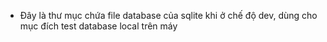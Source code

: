 - Đây là thư mục chứa file database của sqlite khi ở chế độ dev, dùng cho mục đích test database local trên máy